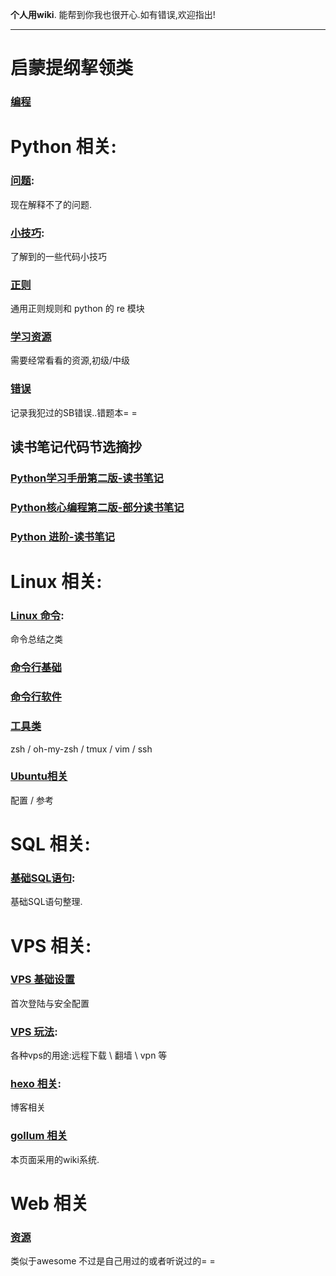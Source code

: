 **个人用wiki**.
能帮到你我也很开心.如有错误,欢迎指出!

***
# 启蒙提纲挈领类
### [编程](/program)

# Python 相关:

### [问题](/python/question):
现在解释不了的问题.

### [小技巧](/python/python-tips):
了解到的一些代码小技巧

### [正则](/python/re)
通用正则规则和 python 的 re 模块

### [学习资源](/python/resource)
需要经常看看的资源,初级/中级

### [错误](/python/wrong)
记录我犯过的SB错误..错题本= =

## 读书笔记代码节选摘抄

### [Python学习手册第二版-读书笔记](/python/Python-xxsc-dsbj)

### [Python核心编程第二版-部分读书笔记](/python/Python-corepg-dsbj)

### [Python 进阶-读书笔记](/python/Python-intermediate-dsbj)

# Linux 相关:

### [Linux 命令](/linux/terminal-bash):
命令总结之类

### [命令行基础](/linux/terminal-base)

### [命令行软件](/linux/terminal-software)

### [工具类](/linux/tools)
zsh / oh-my-zsh / tmux / vim / ssh

### [Ubuntu相关](/linux/ubuntu)
配置 / 参考
# SQL 相关:

### [基础SQL语句](/sql/sql-query):
基础SQL语句整理.


# VPS 相关:

### [VPS 基础设置](/vps/vps-base)
首次登陆与安全配置

### [VPS 玩法](/vps/vps-try):
各种vps的用途:远程下载 \ 翻墙 \ vpn 等

### [hexo 相关](/vps/blog):
博客相关

### [gollum 相关](/vps/gollum)
本页面采用的wiki系统.

# Web 相关
### [资源](/web/zy)
类似于awesome 不过是自己用过的或者听说过的= =